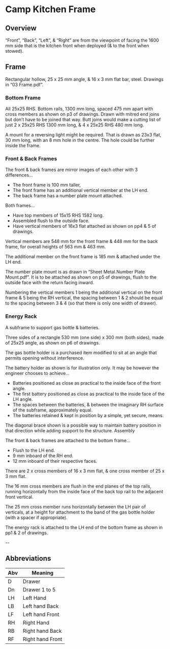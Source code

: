 # Camp Kitchen Frame

## Overview

“Front”, “Back”, “Left”, & “Right” are from the viewpoint of facing the 1600 mm side that is the kitchen front when deployed (& to the front when stowed).

## Frame

Rectangular hollow, 25 x 25 mm angle, & 16 x 3 mm flat bar, steel.
Drawings in “03 Frame.pdf”.

### Bottom Frame

All 25x25 RHS. Bottom rails, 1300 mm long, spaced 475 mm apart with cross members as shown on p3 of drawings. Drawn with mitred end joins but don’t have to be joined that way. Butt joins would make a cutting list of just 2 x 25x25 RHS 1300 mm long, & 4 x 25x25 RHS 480 mm long.

A mount for a reversing light might be required. That is drawn as 23x3 flat, 30 mm long, with an 8 mm hole in the centre. The hole could be further inside the frame.

### Front & Back Frames

The front & back frames are mirror images of each other with 3 differences…

* The front frame is 100 mm taller,
* The front frame has an additional vertical member at the LH end.
* The back frame has a number plate mount attached.

Both frames…

* Have top members of 15x15 RHS 1582 long.
* Assembled flush to the outside face.
* Have vertical members of 16x3 flat attached as shown on pp4 & 5 of drawings.

Vertical members are 548 mm for the front frame & 448 mm for the back frame, for overall heights of 563 mm & 463 mm.

The additional member on the front frame is 185 mm & attached under the LH end.

The number plate mount is as drawn in “Sheet Metal.Number Plate Mount.pdf”. It is to be attached as shown on p5 of drawings, flush to the outside face with the return facing inward.

Numbering the vertical members 1 being the additional vertical on the front frame & 5 being the RH vertical, the spacing between 1 & 2 should be equal to the spacing between 3 & 4 (so that there is only one width of drawer).

### Energy Rack

A subframe to support gas bottle & batteries.

Three sides of a rectangle 530 mm (one side) x 300 mm (both sides), made of 25x25 angle, as shown on p6 of drawings.

The gas bottle holder is a purchased item modified to sit at an angle that permits opening without interference.

The battery holder as shown is for illustration only. It may be however the engineer chooses to achieve…

* Batteries positioned as close as practical to the inside face of the front angle.
* The first battery positioned as close as practical to the inside face of the LH angle.
* The spaces between the batteries, & between the imaginary RH surface of the subframe, approximately equal.
* The batteries retained & kept in position by a simple, yet secure, means.

The diagonal brace shown is a possible way to maintain battery position in that direction while adding support to the structure.
Assembly

The front & back frames are attached to the bottom frame…
* Flush to the LH end.
* 9 mm inboard of the RH end.
* 12 mm inboard of their respective faces.

There are 2 x cross members of 16 x 3 mm flat, & one cross member of 25 x 3 mm flat.

The 16 mm cross members are flush in the end planes of the top rails, running horizontally from the inside face of the back top rail to the adjacent front vertical.

The 25 mm cross member runs horizontally between the LH pair of verticals, at a height for attachment to the band of the gas bottle holder (with a spacer if appropriate).

The energy rack is attached to the LH end of the bottom frame as shown in pp1 & 2 of drawings.

--

## Abbreviations

Abv | Meaning
--- | -------
D  | Drawer
Dn | Drawer 1 to 5
LH | Left Hand
LB | Left hand Back
LF | Left hand Front
RH | Right Hand
RB | Right hand Back
RF | Right hand Front
